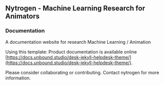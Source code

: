 

## Nytrogen - Machine Learning Research for Animators

### Documentation
A documentation website for research
Machine Learning / Animation

Using this template:
Product documentation is available online [https://docs.unbound.studio/desk-jekyll-helpdesk-theme/](https://docs.unbound.studio/desk-jekyll-helpdesk-theme/).

Please consider collaborating or contributing.
Contact nytrogen for more information.
